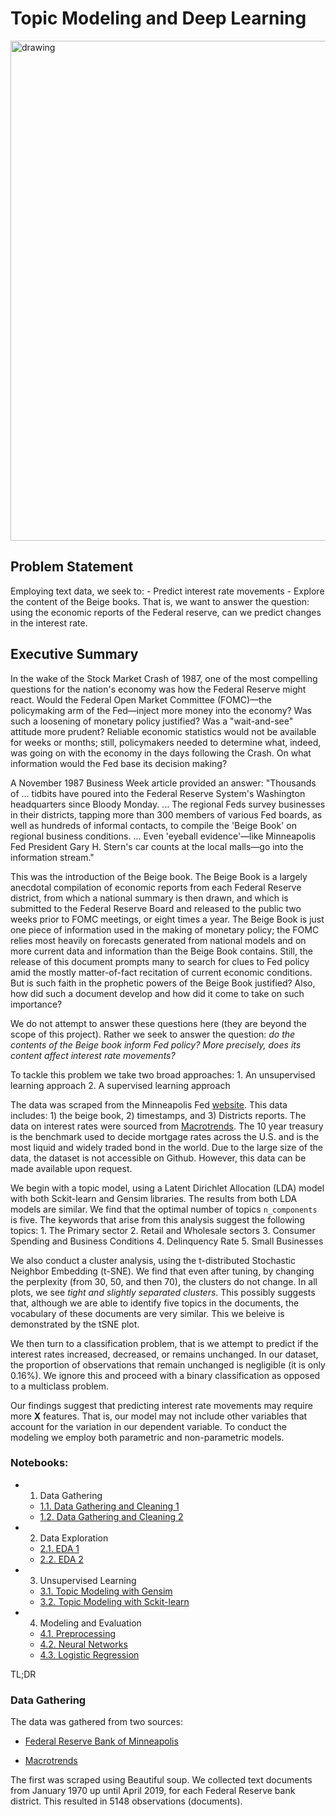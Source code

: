 # Topic Modeling and Deep Learning 


<img src="./images/wordcloud_1.png" alt="drawing" width="800"/>

## Problem Statement

  Employing text data, we seek to:
      - Predict interest rate movements
      - Explore the content of the Beige books.
  That is, we want to answer the question: using the economic reports of the Federal reserve, can we predict changes in the interest rate. 


## Executive Summary

   In the wake of the Stock Market Crash of 1987, one of the most compelling questions for the nation's economy was how the Federal Reserve might react. Would the Federal Open Market Committee (FOMC)—the policymaking arm of the Fed—inject more money into the economy? Was such a loosening of monetary policy justified? Was a "wait-and-see" attitude more prudent? Reliable economic statistics would not be available for weeks or months; still, policymakers needed to determine what, indeed, was going on with the economy in the days following the Crash. On what information would the Fed base its decision making? 

   A November 1987 Business Week article provided an answer: "Thousands of ... tidbits have poured into the Federal Reserve System's Washington headquarters since Bloody Monday. ... The regional Feds survey businesses in their districts, tapping more than 300 members of various Fed boards, as well as hundreds of informal contacts, to compile the 'Beige Book' on regional business conditions. ... Even 'eyeball evidence'—like Minneapolis Fed President Gary H. Stern's car counts at the local malls—go into the information stream."
    
   This was the introduction of the Beige book. The Beige Book is a largely anecdotal compilation of economic reports from each Federal Reserve district, from which a national summary is then drawn, and which is submitted to the Federal Reserve Board and released to the public two weeks prior to FOMC meetings, or eight times a year. The Beige Book is just one piece of information used in the making of monetary policy; the FOMC relies most heavily on forecasts generated from national models and on more current data and information than the Beige Book contains. Still, the release of this document prompts many to search for clues to Fed policy amid the mostly matter-of-fact recitation of current economic conditions. But is such faith in the prophetic powers of the Beige Book justified? Also, how did such a document develop and how did it come to take on such importance?
   
   We do not attempt to answer these questions here (they are beyond the scope of this project). Rather we seek to answer the question: *do the contents of the Beige book inform Fed policy? More precisely, does its content affect interest rate movements?* 
   
   To tackle this problem we take two broad approaches:
       1. An unsupervised learning approach
       2. A supervised learning approach
   
   The data was scraped from the Minneapolis Fed [website](https://www.minneapolisfed.org/news-and-events/beige-book-archive). This data includes: 1) the beige book, 2) timestamps, and 3) Districts reports. The data on interest rates were sourced from [Macrotrends](https://www.macrotrends.net/2016/10-year-treasury-bond-rate-yield-chart). The 10 year treasury is the benchmark used to decide mortgage rates across the U.S. and is the most liquid and widely traded bond in the world. Due to the large size of the data, the dataset is not accessible on Github. However, this data can be made available upon request.
   
   We begin with a topic model, using a Latent Dirichlet Allocation (LDA) model with both Sckit-learn and Gensim libraries. The results from both LDA models are similar. We find that the optimal number of topics `n_components` is five. The keywords that arise from this analysis suggest the following topics:
       1. The Primary sector
       2. Retail and Wholesale sectors
       3. Consumer Spending and Business Conditions
       4. Delinquency Rate
       5. Small Businesses
       
   We also conduct a cluster analysis, using the t-distributed Stochastic Neighbor Embedding (t-SNE). We find that even after tuning, by changing the perplexity (from 30, 50, and then 70), the clusters do not change. In all plots, we see *tight and slightly separated clusters*. This possibly suggests that, although we are able to identify five topics in the documents, the vocabulary of these documents are very similar. This we beleive is demonstrated by the tSNE plot.
   
   We then turn to a classification problem, that is we attempt to predict if the interest rates increased, decreased, or remains unchanged. In our dataset, the proportion of observations that remain unchanged is negligible (it is only 0.16%). We ignore this and proceed with a binary classification as opposed to a multiclass problem.
   
   Our findings suggest that predicting interest rate movements may require more **X** features. That is, our model may not include other variables that account for the variation in our dependent variable. To conduct the modeling we employ both parametric and non-parametric models. 
   
   
### Notebooks:
- 1. Data Gathering
    - [1.1. Data Gathering and Cleaning 1](https://github.com/iceberg425/NLP_Projects/tree/master/Data_Gathering_Cleaning_Districts.ipynb)
    - [1.2. Data Gathering and Cleaning 2](https://github.com/iceberg425/NLP_Projects/tree/master/Data_Gathering_and_Cleaning_5.ipynb)
- 2. Data Exploration
    - [2.1. EDA 1](https://github.com/iceberg425/NLP_Projects/tree/master/EDA_2.ipynb)
    - [2.2. EDA 2](https://github.com/iceberg425/NLP_Projects/tree/master/Topic_Model_EDA_District.ipynb)
- 3. Unsupervised Learning
    - [3.1. Topic Modeling with Gensim](https://github.com/iceberg425/NLP_Projects/tree/master/Topic_Modeling_Gensim-District.ipynb)
    - [3.2. Topic Modeling with Sckit-learn](https://github.com/iceberg425/NLP_Projects/tree/master/Topic_Modeling_Sklearn_District.ipynb)
- 4. Modeling and Evaluation
    - [4.1. Preprocessing](https://github.com/iceberg425/NLP_Projects/tree/master/Preprocessing.ipynb)
    - [4.2. Neural Networks](https://github.com/iceberg425/NLP_Projects/tree/master/Predicting_Interest_Rates_with_Text.ipynb)
    - [4.3. Logistic Regression](https://github.com/iceberg425/NLP_Projects/tree/master/Predicting_Interest_Rates_with_Text.ipynb)

TL;DR

### Data Gathering

   The data was gathered from two sources:
   + [Federal Reserve Bank of Minneapolis](https://www.minneapolisfed.org/news-and-events/beige-book-archive)
       
   + [Macrotrends](https://www.macrotrends.net/2016/10-year-treasury-bond-rate-yield-chart)
       
   The first was scraped using Beautiful soup. We collected text documents from January 1970 up until April 2019, for each Federal Reserve bank district. This resulted in 5148 observations (documents).
    
   
   
   
   
   
   
   
   
   
   
   
